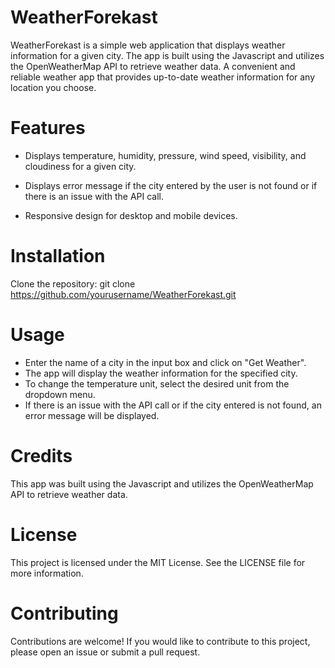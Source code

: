 # WeatherForekast
WeatherForekast is a simple web application that displays weather information for a given city. The app is built using the Javascript and utilizes the OpenWeatherMap API to retrieve weather data. A convenient and reliable weather app that provides up-to-date weather information for any location you choose.

# Features

- Displays temperature, humidity, pressure, wind speed, visibility, and cloudiness for a given city.

- Displays error message if the city entered by the user is not found or if there is an issue with the API call.

- Responsive design for desktop and mobile devices.

# Installation

Clone the repository: git clone https://github.com/yourusername/WeatherForekast.git

# Usage
- Enter the name of a city in the input box and click on "Get Weather".
- The app will display the weather information for the specified city.
- To change the temperature unit, select the desired unit from the dropdown menu.
- If there is an issue with the API call or if the city entered is not found, an error message will be displayed.

# Credits
This app was built using the Javascript and utilizes the OpenWeatherMap API to retrieve weather data.

# License
This project is licensed under the MIT License. See the LICENSE file for more information.

# Contributing
Contributions are welcome! If you would like to contribute to this project, please open an issue or submit a pull request.
